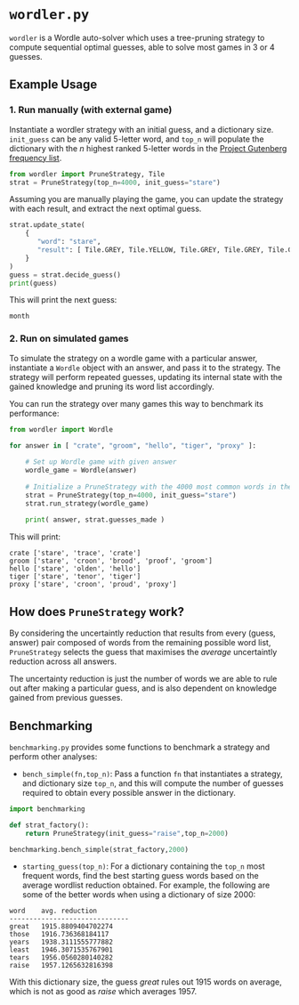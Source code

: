 # `wordler.py`

`wordler` is a Wordle auto-solver which uses a tree-pruning strategy to compute sequential optimal guesses, able to solve most games in 3 or 4 guesses.

## Example Usage 
### 1. Run manually (with external game)

Instantiate a wordler strategy with an initial guess, and a dictionary size. `init_guess` can be any valid 5-letter word, and `top_n` will populate the dictionary with the _n_ highest ranked 5-letter words in the [Project Gutenberg frequency list](https://en.wiktionary.org/wiki/Wiktionary:Frequency_lists#Project_Gutenberg).

```python
from wordler import PruneStrategy, Tile
strat = PruneStrategy(top_n=4000, init_guess="stare")
```

Assuming you are manually playing the game, you can update the strategy with each result, and extract the next optimal guess. 

```python
strat.update_state(
    {
       "word": "stare",
       "result": [ Tile.GREY, Tile.YELLOW, Tile.GREY, Tile.GREY, Tile.GREY ]
    }
)
guess = strat.decide_guess()
print(guess)
```

This will print the next guess:

```
month
``` 


### 2. Run on simulated games 

To simulate the strategy on a wordle game with a particular answer, instantiate a `Wordle` object with an answer, and pass it to the strategy. The strategy will perform repeated guesses, updating its internal state with the gained knowledge and pruning its word list accordingly. 

You can run the strategy over many games this way to benchmark its performance:

```python
from wordler import Wordle 

for answer in [ "crate", "groom", "hello", "tiger", "proxy" ]:
    
    # Set up Wordle game with given answer
    wordle_game = Wordle(answer)
    
    # Initialize a PruneStrategy with the 4000 most common words in the dictionary and run it
    strat = PruneStrategy(top_n=4000, init_guess="stare")
    strat.run_strategy(wordle_game)
    
    print( answer, strat.guesses_made )
```
This will print:
```
crate ['stare', 'trace', 'crate']
groom ['stare', 'croon', 'brood', 'proof', 'groom']
hello ['stare', 'olden', 'hello']
tiger ['stare', 'tenor', 'tiger']
proxy ['stare', 'croon', 'proud', 'proxy']
```

## How does `PruneStrategy` work?

By considering the uncertaintly reduction that results from every (guess, answer) pair composed of words from the remaining possible word list, `PruneStrategy` selects the guess that maximises the _average_ uncertaintly reduction across all answers.

The uncertainty reduction is just the number of words we are able to rule out after making a particular guess, and is also dependent on knowledge gained from previous guesses.

## Benchmarking 

`benchmarking.py` provides some functions to benchmark a strategy and perform other analyses:

* `bench_simple(fn,top_n)`: Pass a function `fn` that instantiates a strategy, and dictionary size `top_n`, and this will compute the number of guesses required to obtain every possible answer in the dictionary.

```python
import benchmarking

def strat_factory():
    return PruneStrategy(init_guess="raise",top_n=2000)

benchmarking.bench_simple(strat_factory,2000)
```

* `starting_guess(top_n)`: For a dictionary containing the `top_n` most frequent words, find the best starting guess words based on the average wordlist reduction obtained. For example, the following are some of the better words when using a dictionary of size 2000:

```
word    avg. reduction
------------------------------
great   1915.8809404702274
those   1916.736368184117
years   1938.3111555777882
least   1946.3071535767901
tears   1956.0560280140282
raise   1957.1265632816398
```

With this dictionary size, the guess _great_ rules out 1915 words on average, which is not as good as _raise_ which averages 1957.